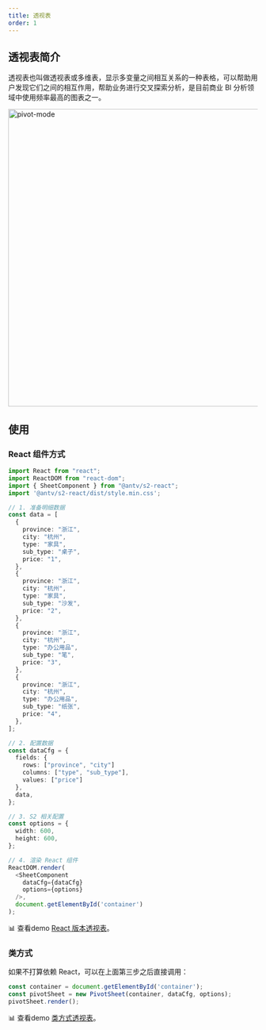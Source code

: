 ```yaml
---
title: 透视表
order: 1
---
```

## 透视表简介

透视表也叫做透视表或多维表，显示多变量之间相互关系的一种表格，可以帮助用户发现它们之间的相互作用，帮助业务进行交叉探索分析，是目前商业 BI 分析领域中使用频率最高的图表之一。

<img alt="pivot-mode" src="https://gw.alipayobjects.com/mdn/rms_56cbb2/afts/img/A*swH5TodvsMwAAAAAAAAAAAAAARQnAQ" width="600">

## 使用

### React 组件方式

```typescript
import React from "react";
import ReactDOM from "react-dom";
import { SheetComponent } from "@antv/s2-react";
import '@antv/s2-react/dist/style.min.css';

// 1. 准备明细数据
const data = [
  {
    province: "浙江",
    city: "杭州",
    type: "家具",
    sub_type: "桌子",
    price: "1",
  },
  {
    province: "浙江",
    city: "杭州",
    type: "家具",
    sub_type: "沙发",
    price: "2",
  },
  {
    province: "浙江",
    city: "杭州",
    type: "办公用品",
    sub_type: "笔",
    price: "3",
  },
  {
    province: "浙江",
    city: "杭州",
    type: "办公用品",
    sub_type: "纸张",
    price: "4",
  },
];

// 2. 配置数据
const dataCfg = {
  fields: {
    rows: ["province", "city"]
    columns: ["type", "sub_type"],
    values: ["price"]
  },
  data,
};

// 3. S2 相关配置
const options = {
  width: 600,
  height: 600,
};

// 4. 渲染 React 组件
ReactDOM.render(
  <SheetComponent
    dataCfg={dataCfg}
    options={options}
  />,
  document.getElementById('container')
);

```

​📊 查看demo [React 版本透视表](/zh/examples/react-component/sheet#pivot)。

### 类方式

如果不打算依赖 React，可以在上面第三步之后直接调用：

```typescript
const container = document.getElementById('container');
const pivotSheet = new PivotSheet(container, dataCfg, options);
pivotSheet.render();
```

​📊 查看demo [类方式透视表](/zh/examples/basic/pivot#grid)。
